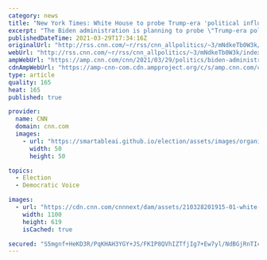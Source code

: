 ```yaml
---
category: news
title: "New York Times: White House to probe Trump-era 'political influence' in government science "
excerpt: "The Biden administration is planning to probe \"Trump-era political interference\" in government science in an effort to prevent abuses in the future, The New York Times reported Monday.\n    \n"
publishedDateTime: 2021-03-29T17:34:16Z
originalUrl: "http://rss.cnn.com/~r/rss/cnn_allpolitics/~3/mNdkeTb0W3k/index.html"
webUrl: "http://rss.cnn.com/~r/rss/cnn_allpolitics/~3/mNdkeTb0W3k/index.html"
ampWebUrl: "https://amp.cnn.com/cnn/2021/03/29/politics/biden-administration-trump-science-political-influence/index.html"
cdnAmpWebUrl: "https://amp-cnn-com.cdn.ampproject.org/c/s/amp.cnn.com/cnn/2021/03/29/politics/biden-administration-trump-science-political-influence/index.html"
type: article
quality: 165
heat: 165
published: true

provider:
  name: CNN
  domain: cnn.com
  images:
    - url: "https://smartableai.github.io/election/assets/images/organizations/cnn.com-50x50.jpg"
      width: 50
      height: 50

topics:
  - Election
  - Democratic Voice

images:
  - url: "https://cdn.cnn.com/cnnnext/dam/assets/210328201915-01-white-house-0328-super-tease.jpg"
    width: 1100
    height: 619
    isCached: true

secured: "S5mgnf+HeKD3R/PqKHAH3YGY+JS/FKIP8QVhIZTfjIg7+Ew7yl/NdBGjRnTIc7QZnQdB2bHrvh1y/UCNTvAfDL47lxVLHabO3dQPyC1Rar3YFf23H+hMDqYlXlEH4UUojtuTcPzkzZ2AA+fZwJ9IrrGqOK57SGLM+5eqJNKsUYXTPyVpaYydnghmkhPGr3IGg/DhON7X0cr/aA801RUrhoixEOP0unaBwyBAjKXyAEWYIheZZQbOxjX/b0u93DViqPytB85XnwJ0MHu9EtiJ5p29Ps9pXRP8YQIM/Hi2LjrhM52lyl7r9cJhdjTbzhYZknsUxoLWc4Z4oB3L6Jt3ApMOnnK8eZHl6WnWkkj8SLA=;qsI3IuRoAw1bdm+iZaFM5g=="
---
```


